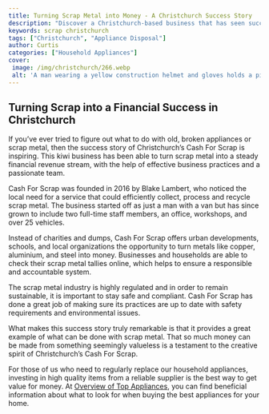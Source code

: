 ```yaml
---
title: Turning Scrap Metal into Money - A Christchurch Success Story
description: "Discover a Christchurch-based business that has seen success by turning scrap metal into money Read about their journey and get inspired for your own business"
keywords: scrap christchurch
tags: ["Christchurch", "Appliance Disposal"]
author: Curtis
categories: ["Household Appliances"]
cover: 
 image: /img/christchurch/266.webp
 alt: 'A man wearing a yellow construction helmet and gloves holds a pile of scrap metal in a Christchurch salvage yard'
---
```

## Turning Scrap into a Financial Success in Christchurch

If you’ve ever tried to figure out what to do with old, broken appliances or scrap metal, then the success story of Christchurch’s Cash For Scrap is inspiring. This kiwi business has been able to turn scrap metal into a steady financial revenue stream, with the help of effective business practices and a passionate team.

Cash For Scrap was founded in 2016 by Blake Lambert, who noticed the local need for a service that could efficiently collect, process and recycle scrap metal. The business started off as just a man with a van but has since grown to include two full-time staff members, an office, workshops, and over 25 vehicles.

Instead of charities and dumps, Cash For Scrap offers urban developments, schools, and local organizations the opportunity to turn metals like copper, aluminium, and steel into money. Businesses and households are able to check their scrap metal tallies online, which helps to ensure a responsible and accountable system. 

The scrap metal industry is highly regulated and in order to remain sustainable, it is important to stay safe and compliant. Cash For Scrap has done a great job of making sure its practices are up to date with safety requirements and environmental issues. 

What makes this success story truly remarkable is that it provides a great example of what can be done with scrap metal. That so much money can be made from something seemingly valueless is a testament to the creative spirit of Christchurch’s Cash For Scrap. 

For those of us who need to regularly replace our household appliances, investing in high quality items from a reliable supplier is the best way to get value for money. At [Overview of Top Appliances](./pages/appliance-overview), you can find beneficial information about what to look for when buying the best appliances for your home.
